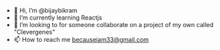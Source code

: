 - 👋 Hi, I’m @bijaybikram
- 🌱 I’m currently learning Reactjs
- 💞️ I’m looking to for someone collaborate on a project of my own called "Clevergenes"
- 📫 How to reach me becauseiam33@gmail.com

<!---
bijaybikram/bijaybikram is a ✨ special ✨ repository because its `README.md` (this file) appears on your GitHub profile.
You can click the Preview link to take a look at your changes.
--->
